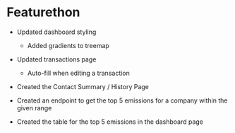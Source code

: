 # Featurethon

<!-- List your progress below as you go! -->

- Updated dashboard styling

  - Added gradients to treemap

- Updated transactions page

  - Auto-fill when editing a transaction

- Created the Contact Summary / History Page

- Created an endpoint to get the top 5 emissions for a company within the given range
- Created the table for the top 5 emissions in the dashboard page
